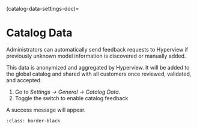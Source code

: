 (catalog-data-settings-doc)=

# Catalog Data

Administrators can automatically send feedback requests to Hyperview if previously unknown model information is discovered or manually added.

This data is anonymized and aggregated by Hyperview. It will be added to the global catalog and shared with all customers once reviewed, validated, and accepted.

1. Go to *Settings -> General -> Catalog Data*.
2. Toggle the switch to enable catalog feedback

A success message will appear.

```{image} /settings/media/catalog-data.png
:class: border-black
```
